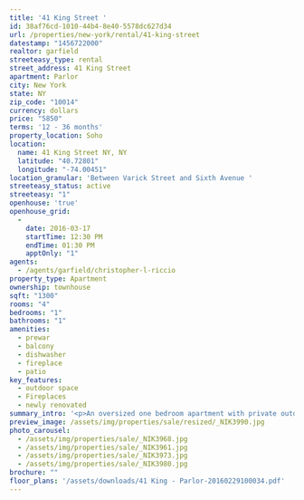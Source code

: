 ```yaml
---
title: '41 King Street '
id: 38af76cd-1010-44b4-8e40-5578dc627d34
url: /properties/new-york/rental/41-king-street
datestamp: "1456722000"
realtor: garfield
streeteasy_type: rental
street_address: 41 King Street
apartment: Parlor
city: New York
state: NY
zip_code: "10014"
currency: dollars
price: "5850"
terms: '12 - 36 months'
property_location: Soho
location:
  name: 41 King Street NY, NY
  latitude: "40.72801"
  longitude: "-74.00451"
location_granular: 'Between Varick Street and Sixth Avenue '
streeteasy_status: active
streeteasy: "1"
openhouse: 'true'
openhouse_grid:
  - 
    date: 2016-03-17
    startTime: 12:30 PM
    endTime: 01:30 PM
    apptOnly: "1"
agents:
  - /agents/garfield/christopher-l-riccio
property_type: Apartment
ownership: townhouse
sqft: "1300"
rooms: "4"
bedrooms: "1"
bathrooms: "1"
amenities:
  - prewar
  - balcony
  - dishwasher
  - fireplace
  - patio
key_features:
  - outdoor space
  - Fireplaces
  - newly renovated
summary_intro: '<p>An oversized one bedroom apartment with private outdoor space on the boarder of SOHO & the West Village.  This parlor floor apartment welcomes you with generously sized rooms, an eat-in kitchen, large living room with decorative fireplace and en-suite master bedroom.  </p>'
preview_image: /assets/img/properties/sale/resized/_NIK3990.jpg
photo_carousel:
  - /assets/img/properties/sale/_NIK3968.jpg
  - /assets/img/properties/sale/_NIK3961.jpg
  - /assets/img/properties/sale/_NIK3973.jpg
  - /assets/img/properties/sale/_NIK3980.jpg
brochure: ""
floor_plans: '/assets/downloads/41 King - Parlor-20160229100034.pdf'
---
```

